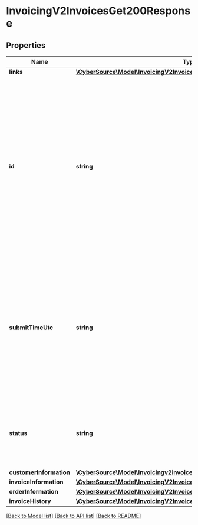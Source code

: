 # InvoicingV2InvoicesGet200Response

## Properties
Name | Type | Description | Notes
------------ | ------------- | ------------- | -------------
**links** | [**\CyberSource\Model\InvoicingV2InvoicesAllGet200ResponseLinks1**](InvoicingV2InvoicesAllGet200ResponseLinks1.md) |  | [optional] 
**id** | **string** | An unique identification number generated by Cybersource to identify the submitted request. Returned by all services. It is also appended to the endpoint of the resource. On incremental authorizations, this value with be the same as the identification number returned in the original authorization response. | [optional] 
**submitTimeUtc** | **string** | Time of request in UTC. Format: &#x60;YYYY-MM-DDThh:mm:ssZ&#x60; **Example** &#x60;2016-08-11T22:47:57Z&#x60; equals August 11, 2016, at 22:47:57 (10:47:57 p.m.). The &#x60;T&#x60; separates the date and the time. The &#x60;Z&#x60; indicates UTC.  Returned by Cybersource for all services. | [optional] 
**status** | **string** | The status of the invoice.  Possible values: - DRAFT - CREATED - SENT - PARTIAL - PAID - CANCELED | [optional] 
**customerInformation** | [**\CyberSource\Model\Invoicingv2invoicesCustomerInformation**](Invoicingv2invoicesCustomerInformation.md) |  | [optional] 
**invoiceInformation** | [**\CyberSource\Model\InvoicingV2InvoicesPost201ResponseInvoiceInformation**](InvoicingV2InvoicesPost201ResponseInvoiceInformation.md) |  | [optional] 
**orderInformation** | [**\CyberSource\Model\InvoicingV2InvoicesPost201ResponseOrderInformation**](InvoicingV2InvoicesPost201ResponseOrderInformation.md) |  | [optional] 
**invoiceHistory** | [**\CyberSource\Model\InvoicingV2InvoicesGet200ResponseInvoiceHistory[]**](InvoicingV2InvoicesGet200ResponseInvoiceHistory.md) |  | [optional] 

[[Back to Model list]](../README.md#documentation-for-models) [[Back to API list]](../README.md#documentation-for-api-endpoints) [[Back to README]](../README.md)


